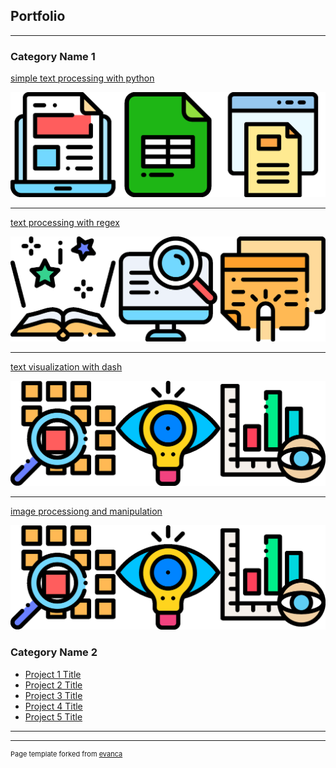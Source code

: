 ## Portfolio

---



### Category Name 1 

[simple text processing with python](/sample_page)

<img src="images/one.png?raw=true"/>

---
[text processing with regex](/pdf/sample_presentation.pdf)

<img src="images/two.png?raw=true"/>

---
[text visualization with dash](http://example.com/)

<img src="images/three.png?raw=true"/>

---
[image processiong and manipulation](http://example.com/)

<img src="images/three.png?raw=true"/>

### Category Name 2

- [Project 1 Title](http://example.com/)
- [Project 2 Title](http://example.com/)
- [Project 3 Title](http://example.com/)
- [Project 4 Title](http://example.com/)
- [Project 5 Title](http://example.com/)

---




---
<p style="font-size:11px">Page template forked from <a href="https://github.com/evanca/quick-portfolio">evanca</a></p>
<!-- Remove above link if you don't want to attibute -->
